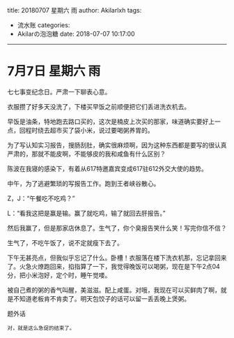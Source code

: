 title: 20180707 星期六 雨
author: Akilarlxh
tags:
  - 流水账
categories:
  - Akilarの泡泡糖
date: 2018-07-07 10:17:00
---
# 7月7日 星期六 雨

七七事变纪念日。严肃一下聊表心意。

衣服攒了好多天没洗了，下楼买早饭之前顺便把它们丢进洗衣机去。

早饭是油条，特地跑去路口买的，这次是楠皮上次买的那家，味道确实要好上一点，回程时绕去超市买了袋小米，说过要喝粥养胃的。

为了写认知实习报告，搜肠刮肚，确实很麻烦啊，因为这种东西都是要写的很认真严肃的，那就不能皮啊，不能够皮的我和咸鱼有什么区别？

陈波在我寝的感染下，有着从617特邀嘉宾变成617驻612外交大使的趋势。

中午，为了逃避繁琐的写报告工作。跑到王者峡谷散心。

Z，J：“午餐吃不吃鸡？”

L：“看我这把是赢是输。赢了就吃鸡，输了就回去肝报告。”

然后我赢了，但是那家店休息了。生气了，你个臭报告笑什么笑！写完你信不信？

生气了，不吃午饭了，说不定就瘦下去了。

下午无甚亮点，但我似乎忘记了什么。卧槽！衣服落在楼下洗衣机那，忘记拿回来了。火急火燎跑回来，掐指算了一下，我觉得晚饭可以喝粥，现在是下午2点04分，把小米泡好，定个时，睡午觉喽。

被自己煮的粥的香气叫醒，美滋滋。配上咸蛋。对哦，我现在可以买鲜肉了啊，就是不知道老板肯不肯卖了。明天包饺子的话可以留一丢丢晚上煲粥。

题外话
```
对，就是这么急促的结束了。
```